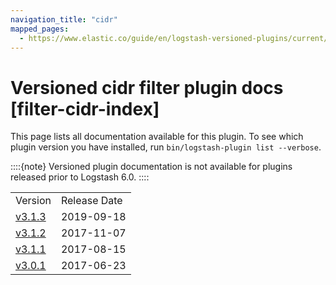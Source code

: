 ```yaml
---
navigation_title: "cidr"
mapped_pages:
  - https://www.elastic.co/guide/en/logstash-versioned-plugins/current/filter-cidr-index.html
---
```


# Versioned cidr filter plugin docs [filter-cidr-index]


This page lists all documentation available for this plugin.  To see which plugin version you have installed, run `bin/logstash-plugin list --verbose`.

::::{note}
Versioned plugin documentation is not available for plugins released prior to Logstash 6.0.
::::


|     |     |
| --- | --- |
| Version | Release Date |
| [v3.1.3](v3-1-3-plugins-filters-cidr.md) | 2019-09-18 |
| [v3.1.2](v3-1-2-plugins-filters-cidr.md) | 2017-11-07 |
| [v3.1.1](v3-1-1-plugins-filters-cidr.md) | 2017-08-15 |
| [v3.0.1](v3-0-1-plugins-filters-cidr.md) | 2017-06-23 |





